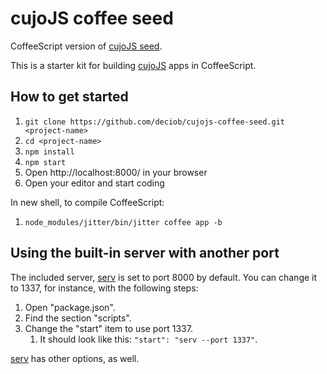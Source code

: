 # cujoJS coffee seed

CoffeeScript version of [cujoJS seed](https://github.com/cujojs/seed).

This is a starter kit for building [cujoJS](http://cujojs.com) apps in CoffeeScript.

## How to get started

1. `git clone https://github.com/deciob/cujojs-coffee-seed.git <project-name>`
1. `cd <project-name>`
1. `npm install`
1. `npm start`
1. Open http://localhost:8000/ in your browser
1. Open your editor and start coding

In new shell, to compile CoffeeScript:

1. `node_modules/jitter/bin/jitter coffee app -b`


## Using the built-in server with another port

The included server, [serv](https://github.com/scothis/serv) is set to port
8000 by default.  You can change it to 1337, for instance, with the following
steps:

1. Open "package.json".
1. Find the section "scripts".
1. Change the "start" item to use port 1337.
	1. It should look like this: `"start": "serv --port 1337"`.

[serv](https://github.com/scothis/serv) has other options, as well.
